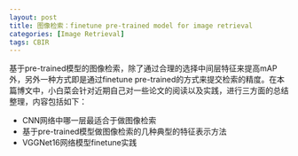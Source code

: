 ```yaml
---
layout: post
title: 图像检索：finetune pre-trained model for image retrieval
categories: [Image Retrieval]
tags: CBIR
---
```


基于pre-trained模型的图像检索，除了通过合理的选择中间层特征来提高mAP外，另外一种方式即是通过finetune pre-trained的方式来提交检索的精度。在本篇博文中，小白菜会针对近期自己对一些论文的阅读以及实践，进行三方面的总结整理，内容包括如下：

- CNN网络中哪一层最适合于做图像检索
- 基于pre-trained模型做图像检索的几种典型的特征表示方法
- VGGNet16网络模型finetune实践
